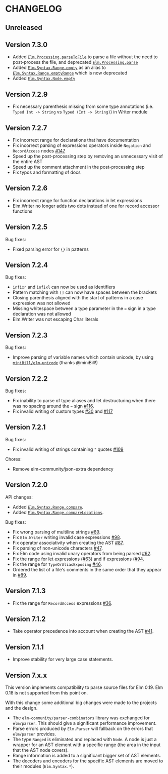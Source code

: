 # CHANGELOG

## Unreleased

## Version 7.3.0

- Added [`Elm.Processing.parseToFile`] to parse a file without the need to post-process the file, and deprecated [`Elm.Processing.parse`]
- Added [`Elm.Syntax.Range.empty`] as an alias to [`Elm.Syntax.Range.emptyRange`] which is now deprecated
- Added [`Elm.Syntax.Node.empty`]

## Version 7.2.9

* Fix necessary parenthesis missing from some type annotations (i.e. `Typed Int -> String` vs `Typed (Int -> String)`) in Writer module

## Version 7.2.7

* Fix incorrect range for declarations that have documentation
* Fix incorrect parsing of expressions operators inside `Negation` and `RecordAccess` nodes [#147](https://github.com/stil4m/elm-syntax/pull/147)
* Speed up the post-processing step by removing an unnecessary visit of the entire AST
* Speed up the comment attachment in the post-processing step
* Fix typos and formatting of docs

## Version 7.2.6

* Fix incorrect range for function declarations in let expressions
* Elm.Writer no longer adds two dots instead of one for record accessor functions

## Version 7.2.5

Bug fixes:
* Fixed parsing error for `{}` in patterns

## Version 7.2.4

Bug fixes:
* `infixr` and `infixl` can now be used as identifiers
* Pattern matching with `[]` can now have spaces between the brackets
* Closing parenthesis aligned with the start of patterns in a case expression was not allowed
* Missing whitespace between a type parameter in the `=` sign in a type declaration was not allowed
* Elm.Writer was not escaping Char literals

## Version 7.2.3

Bug fixes:
* Improve parsing of variable names which contain unicode, by using [`miniBill/elm-unicode`](https://package.elm-lang.org/packages/miniBill/elm-unicode/latest/) (thanks @miniBill!)

## Version 7.2.2

Bug fixes:
* Fix inability to parse of type aliases and let destructuring when there was no spacing around the `=` sign [#116](https://github.com/stil4m/elm-syntax/pull/116).
* Fix invalid writing of custom types [#30](https://github.com/stil4m/elm-syntax/issues/30) and [#117](https://github.com/stil4m/elm-syntax/issues/117)

## Version 7.2.1

Bug fixes:
* Fix invalid writing of strings containing `"` quotes [#109](https://github.com/stil4m/elm-syntax/issues/109)

Chores:
- Remove elm-community/json-extra dependency

## Version 7.2.0

API changes:
* Added [`Elm.Syntax.Range.compare`](https://package.elm-lang.org/packages/stil4m/elm-syntax/7.2.0/Elm-Syntax-Range#compare).
* Added [`Elm.Syntax.Range.compareLocations`](https://package.elm-lang.org/packages/stil4m/elm-syntax/7.2.0/Elm-Syntax-Range#compareLocations).

Bug fixes:
* Fix wrong parsing of multiline strings [#89](https://github.com/stil4m/elm-syntax/issues/89).
* Fix `Elm.Writer` writing invalid case expressions [#98](https://github.com/stil4m/elm-syntax/issues/98).
* Fix operator associativity when creating the AST [#87](https://github.com/stil4m/elm-syntax/issues/87).
* Fix parsing of non-unicode characters [#47](https://github.com/stil4m/elm-syntax/issues/47).
* Fix Elm code using invalid unary operators from being parsed [#62](https://github.com/stil4m/elm-syntax/issues/62).
* Fix the range for let expressions ([#63](https://github.com/stil4m/elm-syntax/issues/63)) and if expressions ([#94](https://github.com/stil4m/elm-syntax/issues/94).
* Fix the range for `TypeOrAliasExposing` [#46](https://github.com/stil4m/elm-syntax/issues/46).
* Ordered the list of a file's comments in the same order that they appear in [#89](https://github.com/stil4m/elm-syntax/issues/89).

## Version 7.1.3

* Fix the range for `RecordAccess` expressions [#36](https://github.com/stil4m/elm-syntax/pull/36).

## Version 7.1.2

* Take operator precedence into account when creating the AST [#41](https://github.com/stil4m/elm-syntax/issues/41).

## Version 7.1.1

* Improve stability for very large case statements.

## Version 7.x.x

This version implements compatibility to parse source files for Elm 0.19.
Elm 0.18 is not supported from this point on.

With this change some additional big changes were made to the projects and the design.

* The `elm-community/parser-combinators` library was exchanged for `elm/parser`. This should give a significant performance improvement.
* Parse errors produced by `Elm.Parser` will fallback on the errors that `elm/parser` provides.
* The type `Ranged` is eliminated and replaced with `Node`. A node is just a wrapper for an AST element with a specific range (the area in the input that the AST node covers).
* Range information is added to a significant bigger set of AST elements.
* The decoders and encoders for the specific AST elements are moved to their modules (`Elm.Syntax.*`).

[`Elm.Processing.parseToFile`]: https://package.elm-lang.org/packages/stil4m/elm-syntax/7.3.0/Elm-Processing#parseToFile
[`Elm.Processing.parse`]: https://package.elm-lang.org/packages/stil4m/elm-syntax/latest/Elm-Processing#parse
[`Elm.Syntax.Range.empty`]: https://package.elm-lang.org/packages/stil4m/elm-syntax/latest/Elm-Syntax-Range#empty
[`Elm.Syntax.Range.emptyRange`]: https://package.elm-lang.org/packages/stil4m/elm-syntax/7.3.0/Elm-Syntax-Range#emptyRange
[`Elm.Syntax.Node.empty`]: https://package.elm-lang.org/packages/stil4m/elm-syntax/latest/Elm-Syntax-Node#empty